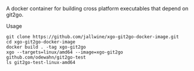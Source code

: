 A docker container for building cross platform executables that depend on git2go.

Usage

    git clone https://github.com/jallwine/xgo-git2go-docker-image.git
    cd xgo-git2go-docker-image
    docker build . -tag xgo-git2go
    xgo --targets=linux/amd64 --image=xgo-git2go github.com/odewahn/git2go-test
    ls git2go-test-linux-amd64
